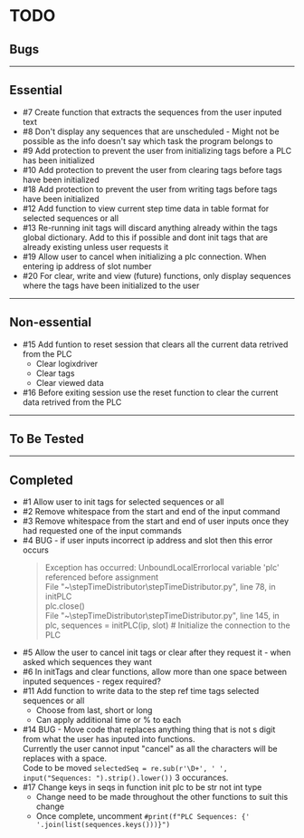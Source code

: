 TODO
====

Bugs
----


***

Essential
---------
* #7 Create function that extracts the sequences from the user inputed text
* #8 Don't display any sequences that are unscheduled - Might not be possible as the info doesn't say which task the program belongs to
* #9 Add protection to prevent the user from initializing tags before a PLC has been initialized
* #10 Add protection to prevent the user from clearing tags before tags have been initialized
* #18 Add protection to prevent the user from writing tags before tags have been initialized
* #12 Add function to view current step time data in table format for selected sequences or all
* #13 Re-running init tags will discard anything already within the tags global dictionary. Add to this if possible and dont init tags that are already existing unless user requests it
* #19 Allow user to cancel when initializing a plc connection. When entering ip address of slot number
* #20 For clear, write and view (future) functions, only display sequences where the tags have been initialized to the user

***

Non-essential
-------------
* #15 Add funtion to reset session that clears all the current data retrived from the PLC  
    * Clear logixdriver  
    * Clear tags  
    * Clear viewed data  
* #16 Before exiting session use the reset function to clear the current data retrived from the PLC

***

To Be Tested
------------


***

Completed
---------
* #1 Allow user to init tags for selected sequences or all
* #2 Remove whitespace from the start and end of the input command
* #3 Remove whitespace from the start and end of user inputs once they had requested one of the input commands
* #4 BUG - if user inputs incorrect ip address and slot then this error occurs  
    >Exception has occurred: UnboundLocalErrorlocal variable 'plc' referenced before assignment  
    >File "~\stepTimeDistributor\stepTimeDistributor.py", line 78, in initPLC  
    >plc.close()  
    >File "~\stepTimeDistributor\stepTimeDistributor.py", line 145, in <module>  
    >plc, sequences = initPLC(ip, slot) # Initialize the connection to the PLC 
* #5 Allow the user to cancel init tags or clear after they request it - when asked which sequences they want 
* #6 In initTags and clear functions, allow more than one space between inputed sequences - regex required?
* #11 Add function to write data to the step ref time tags selected sequences or all  
    * Choose from last, short or long  
    * Can apply additional time or % to each
* #14 BUG - Move code that replaces anything thing that is not s digit from what the user has inputed into functions.  
Currently the user cannot input "cancel" as all the characters will be replaces with a space.  
Code to be moved `selectedSeq = re.sub(r'\D+', ' ', input("Sequences: ").strip().lower())` 3 occurances.
* #17 Change keys in seqs in function init plc to be str not int type  
    * Change need to be made throughout the other functions to suit this change  
    * Once complete, uncomment `#print(f"PLC Sequences: {' '.join(list(sequences.keys()))}")`
